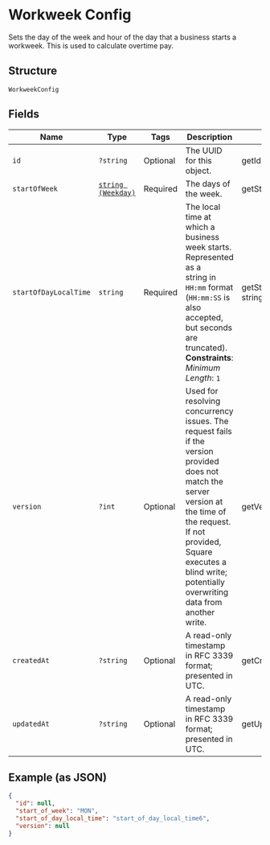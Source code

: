 
# Workweek Config

Sets the day of the week and hour of the day that a business starts a
workweek. This is used to calculate overtime pay.

## Structure

`WorkweekConfig`

## Fields

| Name | Type | Tags | Description | Getter | Setter |
|  --- | --- | --- | --- | --- | --- |
| `id` | `?string` | Optional | The UUID for this object. | getId(): ?string | setId(?string id): void |
| `startOfWeek` | [`string (Weekday)`](../../doc/models/weekday.md) | Required | The days of the week. | getStartOfWeek(): string | setStartOfWeek(string startOfWeek): void |
| `startOfDayLocalTime` | `string` | Required | The local time at which a business week starts. Represented as a<br>string in `HH:mm` format (`HH:mm:SS` is also accepted, but seconds are<br>truncated).<br>**Constraints**: *Minimum Length*: `1` | getStartOfDayLocalTime(): string | setStartOfDayLocalTime(string startOfDayLocalTime): void |
| `version` | `?int` | Optional | Used for resolving concurrency issues. The request fails if the version<br>provided does not match the server version at the time of the request. If not provided,<br>Square executes a blind write; potentially overwriting data from another<br>write. | getVersion(): ?int | setVersion(?int version): void |
| `createdAt` | `?string` | Optional | A read-only timestamp in RFC 3339 format; presented in UTC. | getCreatedAt(): ?string | setCreatedAt(?string createdAt): void |
| `updatedAt` | `?string` | Optional | A read-only timestamp in RFC 3339 format; presented in UTC. | getUpdatedAt(): ?string | setUpdatedAt(?string updatedAt): void |

## Example (as JSON)

```json
{
  "id": null,
  "start_of_week": "MON",
  "start_of_day_local_time": "start_of_day_local_time6",
  "version": null
}
```


